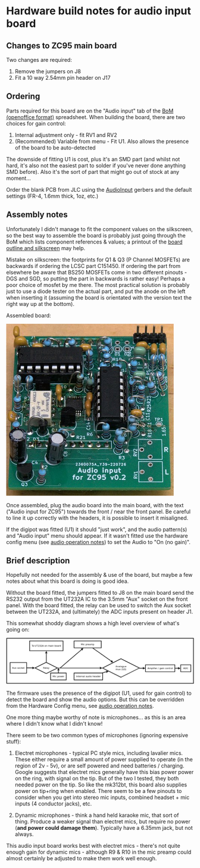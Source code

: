 # Hardware build notes for audio input board

## Changes to ZC95 main board
Two changes are required:
  1. Remove the jumpers on J8
  2. Fit a 10 way 2.54mm pin header on J17

## Ordering
Parts required for this board are on the "Audio input" tab of the [BoM (openoffice format)](BoM.fods) spreadsheet. 
When building the board, there are two choices for gain control:

1. Internal adjustment only - fit RV1 and RV2
2. (Recommended) Variable from menu - Fit U1. Also allows the presence of the board to be auto-detected

The downside of fitting U1 is cost, plus it's an SMD part (and whilst not hard, it's also not the easiest part to solder if you've never done anything SMD before). Also it's the sort of part that might go out of stock at any moment...

Order the blank PCB from JLC using the [AudioInput](../pcb/AudioInput.zip) gerbers and the default settings (FR-4, 1.6mm thick, 1oz, etc.)

## Assembly notes

Unfortunately I didn't manage to fit the component values on the silkscreen, so the best way to assemble the board is probably just going through the BoM which lists component references & values; a printout of the [board outline and silkscreen](./AudioOutput.pdf) may help.

Mistake on silkscreen: the footprints for Q1 & Q3 (P Channel MOSFETs) are backwards if ordering the LCSC part C151450. If ordering the part from elsewhere be aware that BS250 MOSFETs come in two different pinouts - DGS and SGD, so putting the part in backwards is rather easy! Perhaps a poor choice of mosfet by me there.
The most practical solution is probably just to use a diode tester on the actual part, and put the anode on the left when inserting it (assuming the board is orientated with the version text the right way up at the bottom).

Assembled board:

![AI board]

Once assembled, plug the audio board into the main board, with the text ("Audio input for ZC95") towards the front / near the front panel. Be careful to line it up correctly with the headers, it is possible to insert it misaligned. 

If the digipot was fitted (U1) it should "just work", and the audio pattern(s) and "Audio input" menu should appear. If it wasn't fitted use the hardware config menu (see [audio operation notes](./AudioInput-Operation.md)) to set the Audio to "On (no gain)".

## Brief description
Hopefully not needed for the assembly & use of the board, but maybe a few notes about what this board is doing is good idea.

Without the board fitted, the jumpers fitted to J8 on the main board send the RS232 output from the UT232A IC to the 3.5mm "Aux" socket on the front panel. With the board fitted, the relay can be used to switch the Aux socket between the UT232A, and (ultimately) the ADC inputs present on header J1.

This somewhat shoddy diagram shows a high level overview of what's going on:

![AI diagram]

The firmware uses the presence of the digipot (U1, used for gain control) to detect the board and show the audio options. But this can be overridden from the Hardware Config menu, see [audio operation notes](./AudioInput-Operation.md).

One more thing maybe worthy of note is microphones... as this is an area where I didn't know what I didn't know!

There seem to be two common types of microphones (ignoring expensive stuff):

1. Electret microphones - typical PC style mics, including lavalier mics. These either require a small amount of power supplied to operate (in the region of 2v - 5v), or are self powered and need batteries / charging. Google suggests that electret mics generally have this bias power power on the ring, with signal on the tip. But of the two I tested, they both needed power on the tip. So like the mk312bt, this board also supplies power on tip+ring when enabled. There seem to be a few pinouts to consider when you get into stereo mic inputs, combined headset + mic inputs (4 conductor jacks), etc.

2. Dynamic microphones - think a hand held karaoke mic, that sort of thing. Produce a weaker signal than electret mics, but require no power (**and power could damage them**). Typically have a 6.35mm jack, but not always.

This audio input board works best with electret mics - there's not quite enough gain for dynamic mics - although R9 & R10 in the mic preamp could almost certainly be adjusted to make them work well enough.


[AI board]: images/ai_populated.jpg "Assembled audio input board"
[AI diagram]: images/AudioInput.png "Audio input diagram"
